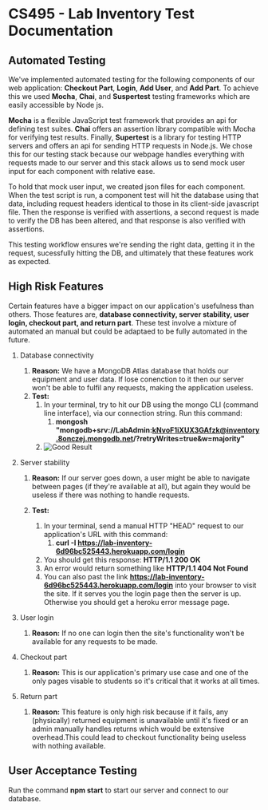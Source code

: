# CS495 - Lab Inventory Test Documentation

## Automated Testing
We've implemented automated testing for the following components of our web application: **Checkout Part**, **Login**, **Add User**, and **Add Part**. To achieve this we used **Mocha**, **Chai**, and **Suspertest** testing frameworks which are easily accessible by Node js.

**Mocha** is a flexible JavaScript test framework that provides an api for defining test suites. **Chai** offers an assertion library compatible with Mocha for verifying test results. Finally, **Supertest** is a library for testing HTTP servers and offers an api for sending HTTP requests in Node.js. We chose this for our testing stack because our webpage handles everything with requests made to our server and this stack allows us to send mock user input for each component with relative ease.

To hold that mock user input, we created json files for each component. When the test script is run, a component test will hit the database using that data, including request headers identical to those in its client-side javascript file. Then the response is verified with assertions, a second request is made to verify the DB has been altered, and that response is also verified with assertions. 

This testing workflow ensures we're sending the right data, getting it in the request, sucessfully hitting the DB, and ultimately that these features work as expected.


## High Risk Features
Certain features have a bigger impact on our application's usefulness than others. Those features are, **database connectivity, server stability, user login, checkout part, and return part**. These test involve a mixture of automated an manual but could be adaptaed to be fully automated in the future.

1. Database connectivity

    1. **Reason:** We have a MongoDB Atlas database that holds our equipment and user data. If lose conenction to it then our server won't be able to fulfil any requests, making the application useless.
    2. **Test:** 
        1. In your terminal, try to hit our DB using the mongo CLI (command line interface), via our connection string. Run this command:
            1. **mongosh "mongodb+srv://LabAdmin:kNvoF1iXUX3GAfzk@inventory.8onczej.mongodb.net/?retryWrites=true&w=majority"**
        2. ![Good Result](images/mongosh_pic)

2. Server stability

    1. **Reason:** If our server goes down, a user might be able to navigate between pages (if they're available at all), but again they would be useless if there was nothing to handle requests.
    2. **Test:**
    
        1. In your terminal, send a manual HTTP "HEAD" request to our application's URL with this command:
            1. **curl -I https://lab-inventory-6d96bc525443.herokuapp.com/login**
        2. You should get this response: **HTTP/1.1 200 OK**
        3. An error would return something like **HTTP/1.1 404 Not Found**
        4. You can also past the link **https://lab-inventory-6d96bc525443.herokuapp.com/login** into your browser to  visit the site. If it serves you the login page then the server is up. Otherwise you should get a heroku error message page.

3. User login

    1. **Reason:** If no one can login then the site's functionality won't be available for any requests to be made.

4. Checkout part

    1. **Reason:** This is our application's primary use case and one of the only pages visable to students so it's critical that it works at all times.

5. Return part

    1. **Reason:** This feature is only high risk because if it fails, any (physically) returned equipment is unavailable until it's fixed or an admin manually handles returns which would be extensive overhead.This could lead to checkout functionality being useless with nothing available.
  
## User Acceptance Testing
Run the command  **npm start**  to start our server and connect to our database.

